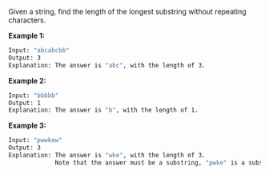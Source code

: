 
Given a string, find the length of the longest substring without repeating characters.

**Example 1:**

```bash
Input: "abcabcbb"
Output: 3 
Explanation: The answer is "abc", with the length of 3. 
```

**Example 2:**

```bash
Input: "bbbbb"
Output: 1
Explanation: The answer is "b", with the length of 1.
```

**Example 3:**

```bash
Input: "pwwkew"
Output: 3
Explanation: The answer is "wke", with the length of 3. 
             Note that the answer must be a substring, "pwke" is a subsequence and not a substring.
```